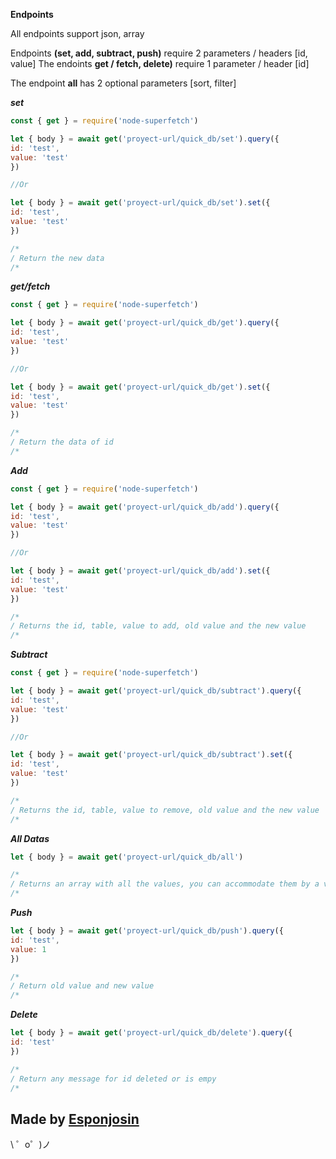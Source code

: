 
**Endpoints**

All endpoints support json, array

Endpoints **(set, add, subtract, push)** require 2 parameters / headers [id, value]
The endoints **get / fetch, delete)** require 1 parameter / header [id]

The endpoint **all** has 2 optional parameters [sort, filter]

***set***
```js
const { get } = require('node-superfetch')

let { body } = await get('proyect-url/quick_db/set').query({
id: 'test',
value: 'test'
})

//Or

let { body } = await get('proyect-url/quick_db/set').set({
id: 'test',
value: 'test'
})

/*
/ Return the new data
/*
```

***get/fetch***

```js
const { get } = require('node-superfetch')

let { body } = await get('proyect-url/quick_db/get').query({
id: 'test',
value: 'test'
})

//Or

let { body } = await get('proyect-url/quick_db/get').set({
id: 'test',
value: 'test'
})

/*
/ Return the data of id
/*
```

***Add***

```js
const { get } = require('node-superfetch')

let { body } = await get('proyect-url/quick_db/add').query({
id: 'test',
value: 'test'
})

//Or

let { body } = await get('proyect-url/quick_db/add').set({
id: 'test',
value: 'test'
})

/*
/ Returns the id, table, value to add, old value and the new value
/*
```

***Subtract***

```js
const { get } = require('node-superfetch')

let { body } = await get('proyect-url/quick_db/subtract').query({
id: 'test',
value: 'test'
})

//Or

let { body } = await get('proyect-url/quick_db/subtract').set({
id: 'test',
value: 'test'
})

/*
/ Returns the id, table, value to remove, old value and the new value
/*
```

***All Datas***

```js
let { body } = await get('proyect-url/quick_db/all')

/*
/ Returns an array with all the values, you can accommodate them by a value with sort by putting it in the query or in a header
/*
```

***Push***

```js
let { body } = await get('proyect-url/quick_db/push').query({
id: 'test',
value: 1
})

/*
/ Return old value and new value
/*
```

***Delete***

```js
let { body } = await get('proyect-url/quick_db/delete').query({
id: 'test'
})

/*
/ Return any message for id deleted or is empy
/*
```


Made by [Esponjosin](https://discord.gg/PY5PKfk)
-------------------

\ ゜o゜)ノ
